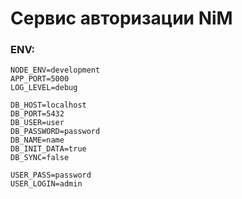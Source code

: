 # Сервис авторизации NiM

### ENV:
```
NODE_ENV=development
APP_PORT=5000
LOG_LEVEL=debug

DB_HOST=localhost
DB_PORT=5432
DB_USER=user
DB_PASSWORD=password
DB_NAME=name
DB_INIT_DATA=true 
DB_SYNC=false

USER_PASS=password
USER_LOGIN=admin
```